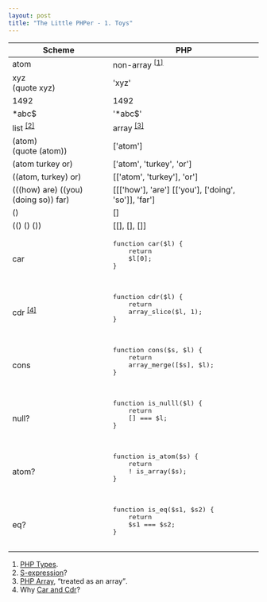 ```yaml
---
layout: post
title: "The Little PHPer - 1. Toys"
---
```


<table>
    <thead>
        <tr>
            <th>
                Scheme
            </th>
            <th>
                PHP
            </th>
        </tr>
    </thead>
    <tbody>
        <tr>
            <td>
                atom
            </td>
            <td>
                non-array <sup><a href="#php-types">[1]</a></sup>
            </td>
        </tr>
        <tr>
            <td>
                xyz <br />
                (quote xyz)
            </td>
            <td>
                'xyz'
            </td>
        </tr>
        <tr>
            <td>
                1492
            </td>
            <td>
                1492
            </td>
        </tr>
        <tr>
            <td>
                *abc$
            </td>
            <td>
                '*abc$'
            </td>
        </tr>
        <tr>
            <td>
                list <sup><a href="#s-expression">[2]</a></sup>
            </td>
            <td>
                array <sup><a href="#php-array">[3]</a></sup>
            </td>
        </tr>
        <tr>
            <td>
                (atom) <br />
                (quote (atom))
            </td>
            <td>
                ['atom']
            </td>
        </tr>
        <tr>
            <td>
                (atom turkey or)
            </td>
            <td>
                ['atom', 'turkey', 'or']
            </td>
        </tr>
        <tr>
            <td>
                ((atom, turkey) or)
            </td>
            <td>
                [['atom', 'turkey'], 'or']
            </td>
        </tr>
        <tr>
            <td>
                (((how) are) ((you) (doing so)) far)
            </td>
            <td>
                [[['how'], 'are'] [['you'], ['doing', 'so']], 'far']
            </td>
        </tr>
        <tr>
            <td>
                ()
            </td>
            <td>
                []
            </td>
        </tr>
        <tr>
            <td>
                (() () ())
            </td>
            <td>
                [[], [], []]
            </td>
        </tr>
        <tr>
            <td>
                car
            </td>
            <td><pre lang="php">
function car($l) { 
    return 
    $l[0];
}
            </pre></td>
        </tr>
        <tr>
            <td>
                cdr <sup><a href="#car-and-cdr">[4]</a></sup>
            </td>
            <td><pre lang="php">
function cdr($l) {
    return 
    array_slice($l, 1);
}
            </pre></td>
        </tr>
        <tr>
            <td>
                cons
            </td>
            <td><pre lang="php">
function cons($s, $l) {
    return
    array_merge([$s], $l);
}
            </pre></td>
        </tr>
        <tr>
            <td>
                null?
            </td>
            <td><pre lang="php">
function is_nulll($l) {
    return
    [] === $l;
}
            </pre></td>
        </tr>
        <tr>
            <td>
                atom?
            </td>
            <td><pre lang="php">
function is_atom($s) {
    return
    ! is_array($s);
}
            </pre></td>
        </tr>
        <tr>
            <td>
                eq?
            </td>
            <td><pre lang="php">
function is_eq($s1, $s2) {
    return
    $s1 === $s2;
}
            </pre></td>
        </tr>
    </tbody>
</table>

<ol>
    <li id="#php-types"><a href="https://php.net/manual/en/language.types.intro.php" target="_blank">PHP Types</a>.</li>
    <li id="#s-expression"><a href="https://en.wikipedia.org/wiki/S-expression" target="_blank">S-expression</a>?</li>
    <li id="#php-types"><a href="https://www.php.net/manual/en/language.types.array.php" target="_blank">PHP Array</a>, <q>treated as an array</q>.</li>
    <li id="#car-and-cdr">Why <a href="https://en.wikipedia.org/wiki/CAR_and_CDR" target="_blank">Car and Cdr</a>?</li>
<p></p>
</ol>
